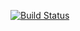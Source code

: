 [![Build Status](https://dev.azure.com/phyzaitlu/osask/_apis/build/status/hilaolu.osask?branchName=master)](https://dev.azure.com/phyzaitlu/osask/_build/latest?definitionId=1&branchName=master)

